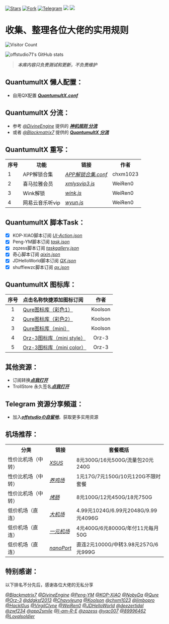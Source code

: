 [![Stars](https://img.shields.io/github/stars/offstudio71/offstudio71)](https://github.com/offstudio71/offstudio71/stargazers)
[![Fork](https://img.shields.io/github/forks/offstudio71/offstudio71)](https://github.com/doffstudio71/offstudio71/network/members)
[![Telegram](https://img.shields.io/badge/Telegram-Channel-33A8E3)](https://t.me/sharehub_offstudio)
[![](https://img.shields.io/github/last-commit/offstudio71/offstudio71)](https://github.com/offstudio71)
[![](https://img.shields.io/github/followers/offstudio71?label=follow&style=social)](https://github.com/offstudio71)


# 收集、整理各位大佬的实用规则

![Visitor Count](https://profile-counter.glitch.me/offstudio71_QuantumultX/count.svg)

![offstudio71's GitHub stats](https://github-readme-stats.vercel.app/api?username=offstudio71&show_icons=true&count_private=true&theme=vue)

> ***本库内容只负责测试和更新，不负责维护***

## QuantumultX 懒人配置：
* 自用QX配置 [***QuantumultX.conf***](https://raw.githubusercontent.com/offstudio71/QuantumultX/main/Quantumult_X.conf) 

## QuantumultX 分流：
* 参考 [*@DivineEngine*](https://github.com/DivineEngine) 提供的 [***神机规则 分流***](https://github.com/DivineEngine/Profiles/tree/master/Surge)
* 或者 [*@Blackmatrix7*](https://github.com/blackmatrix7) 提供的 [***QuantumultX 分流***](https://github.com/blackmatrix7/ios_rule_script/tree/master/rule/QuantumultX)

## QuantumultX 重写：
<table>
    </th> <th> 序号 </th> <th> 功能 </th> <th> 链接 </th> <th> 作者 </th> </tr >
    <tr>
		<td > 1 </td> <td > APP解锁合集 </td> <td ><a href="https://raw.githubusercontent.com/chxm1023/Script_X/main/Collections.conf"><em>APP解锁合集.conf</em></a></td><td>chxm1023</td>
    </tr>	
    <tr>
		<td > 2 </td> <td > 喜马拉雅会员 </td> <td ><a
href="https://raw.githubusercontent.com/WeiRen0/Scripts/main/xmlysvip3.js"><em>xmlysvip3.js</em></a></td><td>WeiRen0</td>
    </tr>
    <tr>
		<td > 3 </td> <td > Wink解锁 </td> <td ><a
href="https://raw.githubusercontent.com/WeiRen0/Scripts/main/wink.js"><em>wink.js</em></a></td><td>WeiRen0</td>
    </tr>
    <tr>
		<td > 4 </td> <td > 网易云音乐听vip </td> <td ><a
href="https://raw.githubusercontent.com/WeiRen0/Scripts/main/wyun.js"><em>wyun.js</em></a></td><td>WeiRen0</td>
    </tr>
</table>
  
## QuantumultX 脚本Task：
- [x] KOP-XIAO脚本订阅 [*UI-Action.json*](https://raw.githubusercontent.com/KOP-XIAO/QuantumultX/master/Scripts/UI-Action.json)
- [x] Peng-YM脚本订阅 [*task.json*](https://raw.githubusercontent.com/Peng-YM/QuanX/master/Tasks/task.json)
- [x] zqzess脚本订阅 [*taskgallery.json*](https://raw.githubusercontent.com/zqzess/rule_for_quantumultX/master/QuantumultX/task/zqzess_taskgallery.json)
- [x] 奇心脚本订阅 [*qixin.json*](https://qxnav.com/rules/QuantumultX/qixin.json)
- [x] JDHelloWorld脚本订阅 [*QX.json*](https://raw.githubusercontent.com/JDHelloWorld/jd_scripts/main/iOS/QX.json)
- [x] shufflewzc脚本订阅 [*qx.json*](https://raw.githubusercontent.com/shufflewzc/faker/main/qx.json)
  
## QuantumultX 图标库：


| 序号 | 点击名称快捷添加图标订阅 | 作者 |
| :----: | :---- | :----: |
| 1  | [Qure图标库（彩色1）](https://quantumult.app/x/open-app/ui?module=gallery&type=icon&action=add&content=%5B%0A%20%20%20%20%22https%3A%2F%2Fgithub.com%2FKoolson%2FQure%2Fraw%2Fmaster%2FOther%2FQureColor-All.json%22%0A%5D) | Koolson |
| 2  | [Qure图标库（彩色2）](https://quantumult.app/x/open-app/ui?module=gallery&type=icon&action=add&content=%5B%0A%20%20%20%20%22https%3A%2F%2Fraw.githubusercontent.com%2FKoolson%2FQure%2Fmaster%2FOther%2FQureColor.json%22%0A%5D) | Koolson | 
| 3  | [Qure图标库（mini）](https://quantumult.app/x/open-app/ui?module=gallery&type=icon&action=add&content=%5B%0A%20%20%20%20%22https%3A%2F%2Fraw.githubusercontent.com%2FKoolson%2FQure%2Fmaster%2FOther%2FQuremini.json%22%0A%5D) |  Koolson |
| 4  | [Orz-3图标库（mini style）](https://quantumult.app/x/open-app/ui?module=gallery&type=icon&action=add&content=%5B%0A%20%20%20%20%22https%3A%2F%2Fgithub.com%2FOrz-3%2Fmini%2Fraw%2Fmaster%2Fmini.json%22%0A%5D) | Orz-3 |
| 5  | [Orz-3图标库（mini color）](https://quantumult.app/x/open-app/ui?module=gallery&type=icon&action=add&content=%5B%0A%20%20%20%20%22https%3A%2F%2Fraw.githubusercontent.com%2FOrz-3%2Fmini%2Fmaster%2FminiColor.json%22%0A%5D) | Orz-3 |
  
## 其他资源：
* 订阅转换[***点我打开***](https://acl4ssr-sub.github.io/)
* TrollStore 永久签名[***点我打开***](https://github.com/opa334/TrollStore)

## Telegram 资源分享頻道：
* 加入[***offstudioの自留地***](https://t.me/sharehub_offstudio)，获取更多实用资源

## 机场推荐：
<table>
    </th> <th> 分类 </th> <th> 链接 </th> <th> 套餐概括 </th> </tr >
    <tr>
		<td >性价比机场（中转）</td> <td ><a href="https://home.xsus.me/index.php#/register?code=8SzgfUGc"><em>XSUS</em></a></td><td>8元300G/16元500G/流量包20元240G</td>
    </tr>	
    <tr>
		<td >性价比机场（中转）</td> <td ><a href="https://xfltd.org/index.php#/register?code=68eOUrsB"><em>养鸡场</em></a></td><td>1元17G/7元150G/10元120G不限时套餐</td>
    </tr>
    <tr>
		<td >性价比机场（中转）</td> <td ><a href="https://reborn.kaochang.ltd/#/register?code=nMmDTYKp"><em>烤肠</em></a></td><td>8元100G/12元450G/18元750G</td>
    </tr>
    <tr>
		<td >低价机场（直连）</td> <td ><a href="https://xn--mesr8b36x.company/#/register?code=hk6Q2Pgh"><em>大机场</em></a></td><td>4.99元1024G/6.99元2048G/9.99元4096G</td>
    </tr>
    <tr>
		<td >低价机场（直连）</td> <td ><a href="https://xn--4gq62f52gdss.com/#/register?code=0vdZLLt3"><em>一元机场</em></a></td><td>4元400G/6元8000G/年付11元每月50G</td>
    </tr>
    <tr>
		<td >低价机场（直连）</td> <td ><a href="https://v3.nanoport.xyz/#/register?code=DDZUMdYr"><em>nanoPort</em></a></td><td>直连2元1000G/中转3.98元257G/6元999G</td>
    </tr>
</table>

## 特别感谢：

以下排名不分先后，感谢各位大佬的无私分享

[*@Blackmatrix7*](https://github.com/blackmatrix7/ios_rule_script)
[*@DivineEngine*](https://github.com/DivineEngine)
[*@Peng-YM*](https://github.com/Peng-YM)
[*@KOP-XIAO*](https://github.com/KOP-XIAO)
[*@NobyDa*](https://github.com/NobyDa)
[*@Qure*](https://github.com/Koolson/Qure)
[*@Orz-3*](https://github.com/Orz-3)
[*@ddgksf2013*](https://github.com/ddgksf2013)
[*@Chavyleung*](https://github.com/chavyleung)
[*@Koolson*](https://github.com/Koolson)
[*@chxm1023*](https://github.com/chxm1023)
[*@limbopro*](https://github.com/limbopro)
[*@Hackl0us*](https://github.com/Hackl0us)
[*@VirgilClyne*](https://github.com/VirgilClyne)
[*@WeiRen0*](https://github.com/WeiRen0)
[*@JDHelloWorld*](https://github.com/JDHelloWorld)
[*@deezertidal*](https://github.com/deezertidal)
[*@zwf234*](https://github.com/zwf234)
[*@app2smile*](https://github.com/app2smile)
[*@I-am-R-E*](https://github.com/I-am-R-E)
[*@zqzess*](https://github.com/zqzess)
[*@yqc007*](https://github.com/yqc007)
[*@89996462*](https://github.com/89996462)
[*@Loyalsoldier*](https://github.com/Loyalsoldier)
